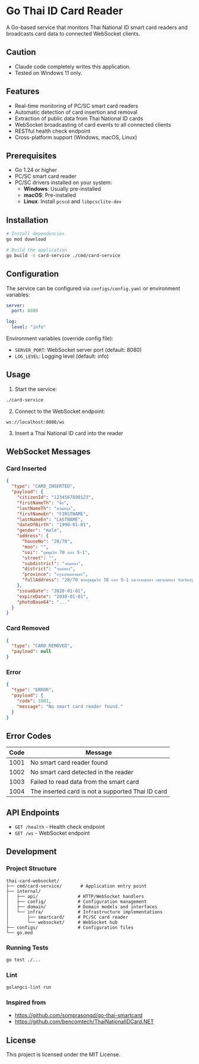 # Go Thai ID Card Reader

A Go-based service that monitors Thai National ID smart card readers and broadcasts card data to connected WebSocket clients.

## Caution

* Claude code completely writes this application.
* Tested on Windows 11 only.

## Features

- Real-time monitoring of PC/SC smart card readers
- Automatic detection of card insertion and removal
- Extraction of public data from Thai National ID cards
- WebSocket broadcasting of card events to all connected clients
- RESTful health check endpoint
- Cross-platform support (Windows, macOS, Linux)

## Prerequisites

- Go 1.24 or higher
- PC/SC smart card reader
- PC/SC drivers installed on your system:
  - **Windows**: Usually pre-installed
  - **macOS**: Pre-installed
  - **Linux**: Install `pcscd` and `libpcsclite-dev`

## Installation

```bash
# Install dependencies
go mod download

# Build the application
go build -o card-service ./cmd/card-service
```

## Configuration

The service can be configured via `configs/config.yaml` or environment variables:

```yaml
server:
  port: 8080

log:
  level: "info"
```

Environment variables (override config file):
- `SERVER_PORT`: WebSocket server port (default: 8080)
- `LOG_LEVEL`: Logging level (default: info)

## Usage

1. Start the service:
```bash
./card-service
```

2. Connect to the WebSocket endpoint:
```
ws://localhost:8080/ws
```

3. Insert a Thai National ID card into the reader

## WebSocket Messages

### Card Inserted
```json
{
  "type": "CARD_INSERTED",
  "payload": {
    "citizenId": "1234567890123",
    "firstNameTh": "ชื่อ",
    "lastNameTh": "นามสกุล",
    "firstNameEn": "FIRSTNAME",
    "lastNameEn": "LASTNAME",
    "dateOfBirth": "1990-01-01",
    "gender": "male",
    "address": {
      "houseNo": "28/70",
      "moo": "",
      "soi": "สุขขุมวิท 70 แยก 5-1",
      "street": "",
      "subdistrict": "จอมทอง",
      "district": "จอมทอง",
      "province": "กรุงเทพมหานคร",
      "fullAddress": "28/70 ซอยสุขขุมวิท 70 แยก 5-1 แขวงจอมทอง เขตจอมทอง จังหวัดกรุงเทพมหานคร"
    },
    "issueDate": "2020-01-01",
    "expireDate": "2030-01-01",
    "photoBase64": "..."
  }
}
```

### Card Removed
```json
{
  "type": "CARD_REMOVED",
  "payload": null
}
```

### Error
```json
{
  "type": "ERROR",
  "payload": {
    "code": 1001,
    "message": "No smart card reader found."
  }
}
```

## Error Codes

| Code | Message |
|------|---------|
| 1001 | No smart card reader found |
| 1002 | No smart card detected in the reader |
| 1003 | Failed to read data from the smart card |
| 1004 | The inserted card is not a supported Thai ID card |

## API Endpoints

- `GET /health` - Health check endpoint
- `GET /ws` - WebSocket endpoint

## Development

### Project Structure
```
thai-card-websocket/
├── cmd/card-service/       # Application entry point
├── internal/
│   ├── api/               # HTTP/WebSocket handlers
│   ├── config/            # Configuration management
│   ├── domain/            # Domain models and interfaces
│   └── infra/             # Infrastructure implementations
│       ├── smartcard/     # PC/SC card reader
│       └── websocket/     # WebSocket hub
├── configs/               # Configuration files
└── go.mod
```

### Running Tests
```bash
go test ./...
```

### Lint

```bash
golangci-lint run
```

### Inspired from

* https://github.com/somprasongd/go-thai-smartcard
* https://github.com/bencomtech/ThaiNationalIDCard.NET

## License

This project is licensed under the MIT License.